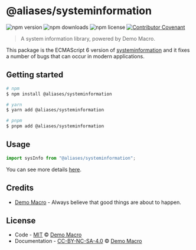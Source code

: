 # @aliases/systeminformation

![npm version](https://img.shields.io/npm/v/@aliases/systeminformation)
![npm downloads](https://img.shields.io/npm/dw/@aliases/systeminformation)
![npm license](https://img.shields.io/npm/l/@aliases/systeminformation)
[![Contributor Covenant](https://img.shields.io/badge/Contributor%20Covenant-2.1-4baaaa.svg)](https://www.contributor-covenant.org/version/2/1/code_of_conduct/)

> A system information library, powered by Demo Macro.

This package is the ECMAScript 6 version of [systeminformation](https://github.com/sebhildebrandt/systeminformation) and it fixes a number of bugs that can occur in modern applications.

## Getting started

```bash
# npm
$ npm install @aliases/systeminformation

# yarn
$ yarn add @aliases/systeminformation

# pnpm
$ pnpm add @aliases/systeminformation
```

## Usage

```ts
import sysInfo from "@aliases/systeminformation";
```

You can see more details [here](https://systeminformation.io/gettingstarted.html).

## Credits

- [Demo Macro](https://github.com/DemoMacro) - Always believe that good things are about to happen.

## License

- Code - [MIT](LICENSE) &copy; [Demo Macro](https://imst.xyz/)
- Documentation - [CC-BY-NC-SA-4.0](https://creativecommons.org/licenses/by-nc-sa/4.0/) &copy; [Demo Macro](https://imst.xyz/)

